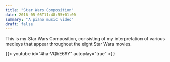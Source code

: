 ```yaml
---
title: "Star Wars Composition"
date: 2016-05-05T11:48:55+01:00
summary: "A piano music video"
draft: false
---
```


This is my Star Wars Composition, consisting of my interpretation of various medleys that appear throughout the eight Star Wars movies.

{{< youtube id="4ha-VQbE69Y" autoplay="true" >}}

